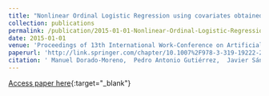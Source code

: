 ```yaml
---
title: "Nonlinear Ordinal Logistic Regression using covariates obtained by Radial Basis Function neural networks models"
collection: publications
permalink: /publication/2015-01-01-Nonlinear-Ordinal-Logistic-Regression-using-covariates-obtained-by-Radial-Basis-Function-neural-networks-models
date: 2015-01-01
venue: 'Proceedings of 13th International Work-Conference on Artificial Neural Networks (IWANN 2015)'
paperurl: 'http://link.springer.com/chapter/10.1007%2F978-3-319-19222-2_7'
citation: ' Manuel Dorado-Moreno,  Pedro Antonio Gutiérrez,  Javier Sánchez-Monedero,  César Hervás-Martínez, &quot;Nonlinear Ordinal Logistic Regression using covariates obtained by Radial Basis Function neural networks models.&quot; Proceedings of 13th International Work-Conference on Artificial Neural Networks (IWANN 2015), Vol. 9095, 2015, pp. 80--91.'
---
```

[Access paper here](http://link.springer.com/chapter/10.1007%2F978-3-319-19222-2_7){:target="_blank"}
